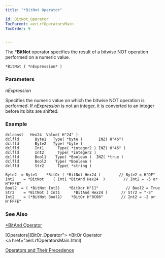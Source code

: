```yaml
---
title: "*BitNot Operator"

Id: BitNot_Operator
TocParent: aerLrfOperatorsMain
TocOrder: 9


---
```


The ***BitNot** operator specifies the result of a bitwise NOT operation performed on a numeric value. 

```
*BitNot ( *nExpression* )   
```

### Parameters

*nExpression* 

Specifies the numeric value on which the bitwise NOT operation is performed. If *nExpression* is not an integer, it is converted to an integer before its bits are shifted.


### Example

```
dclconst   Hex24  Value( H"24" )
dclfld       Byte1   Type( *byte )       INZ( H"46")
dclfld       Byte2   Type( *byte )
dclfld       Int1      Type( *integer2 ) INZ( H"46" )
dclfld       Int2      Type( *integer2 )
dclfld       Bool1    Type( *Boolean ) 	INZ( *true )
dclfld       Bool2    Type( *Boolean )
dclfld       Str2      Type( *string )

Byte2  = Byte1    *BitOr ( *BitNot Hex24 )        // Byte2 = H"DF"
Int2    = *BitNot    ( Int1 *BitAnd Hex24  )        // Int2 = -5 or H"FFFB"
Bool2  = ( *BitNot Int2)    *BitXor H"11"            // Bool2 = True
Str2    = *BitNot ( Int1      *BitAnd Hex24 )      // Str2 = "-5"
Int2    = (*BitNot Bool1)    *BitOr H"0C00"        // Int2 = -2 or H'FFFE"			
```

### See Also
[*BitAnd Operator](BitAnd_Operator.html)

[Operators](BitOr_Operator"> *BitOr Operator </a> <br /> <a href="aerLrfOperatorsMain.html)

[Operators and Their Precedence](Expression_Operators_and_their_Precedence.html) 
